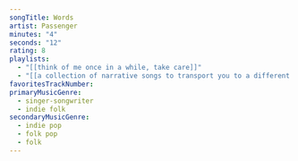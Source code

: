 ```yaml
---
songTitle: Words
artist: Passenger
minutes: "4"
seconds: "12"
rating: 8
playlists:
  - "[[think of me once in a while, take care]]"
  - "[[a collection of narrative songs to transport you to a different world]]"
favoritesTrackNumber:
primaryMusicGenre:
  - singer-songwriter
  - indie folk
secondaryMusicGenre:
  - indie pop
  - folk pop
  - folk
---
```

